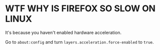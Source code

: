 # WTF WHY IS FIREFOX SO SLOW ON LINUX

It's because you haven't enabled hardware acceleration.

Go to `about:config` and turn `layers.acceleration.force-enabled` to `true`.
